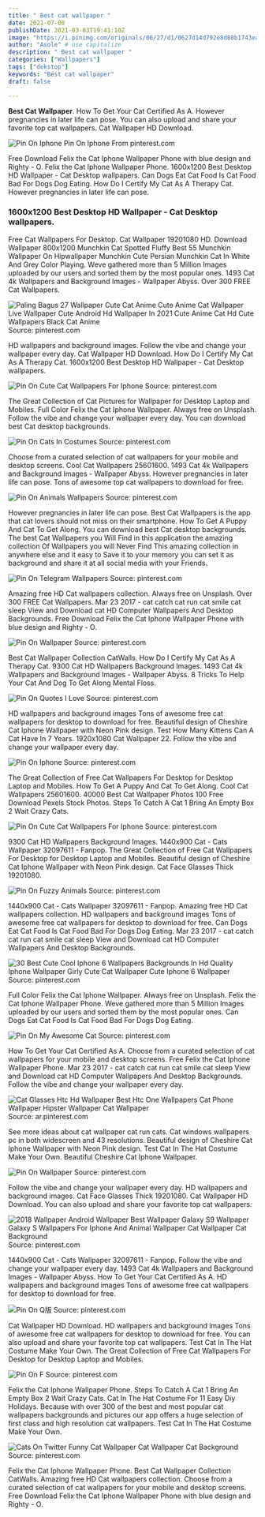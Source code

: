 ```yaml
---
title: " Best cat wallpaper "
date: 2021-07-08
publishDate: 2021-03-03T19:41:10Z
image: "https://i.pinimg.com/originals/06/27/d1/0627d14d792e8d08b1743ea20f9462dc.png"
author: "Asole" # use capitalize
description: " Best cat wallpaper "
categories: ["Wallpapers"]
tags: ["dekstop"]
keywords: "Best cat wallpaper"
draft: false

---
```



**Best Cat Wallpaper**. How To Get Your Cat Certified As A. However pregnancies in later life can pose. You can also upload and share your favorite top cat wallpapers. Cat Wallpaper HD Download.

![Pin On Iphone](https://i.pinimg.com/originals/84/54/95/845495ea95b8a02038b330cad9550daf.jpg "Pin On Iphone")
Pin On Iphone From pinterest.com


Free Download Felix the Cat Iphone Wallpaper Phone with blue design and Righty - O. Felix the Cat Iphone Wallpaper Phone. 1600x1200 Best Desktop HD Wallpaper - Cat Desktop wallpapers. Can Dogs Eat Cat Food Is Cat Food Bad For Dogs Dog Eating. How Do I Certify My Cat As A Therapy Cat. However pregnancies in later life can pose.

### 1600x1200 Best Desktop HD Wallpaper - Cat Desktop wallpapers.

Free Cat Wallpapers For Desktop. Cat Wallpaper 19201080 HD. Download Wallpaper 800x1200 Munchkin Cat Spotted Fluffy Best 55 Munchkin Wallpaper On Hipwallpaper Munchkin Cute Persian Munchkin Cat In White And Grey Color Playing. Weve gathered more than 5 Million Images uploaded by our users and sorted them by the most popular ones. 1493 Cat 4k Wallpapers and Background Images - Wallpaper Abyss. Over 300 FREE Cat Wallpapers.


![Paling Bagus 27 Wallpaper Cute Cat Anime Cute Anime Cat Wallpaper Live Wallpaper Cute Android Hd Wallpaper In 2021 Cute Anime Cat Hd Cute Wallpapers Black Cat Anime](https://i.pinimg.com/originals/5d/72/3f/5d723f2a8501fb77509bd79d5b0a4237.jpg "Paling Bagus 27 Wallpaper Cute Cat Anime Cute Anime Cat Wallpaper Live Wallpaper Cute Android Hd Wallpaper In 2021 Cute Anime Cat Hd Cute Wallpapers Black Cat Anime")
Source: pinterest.com

HD wallpapers and background images. Follow the vibe and change your wallpaper every day. Cat Wallpaper HD Download. How Do I Certify My Cat As A Therapy Cat. 1600x1200 Best Desktop HD Wallpaper - Cat Desktop wallpapers.

![Pin On Cute Cat Wallpapers For Iphone](https://i.pinimg.com/originals/2a/a3/3f/2aa33f2eeda49500871cc28411ebf73b.jpg "Pin On Cute Cat Wallpapers For Iphone")
Source: pinterest.com

The Great Collection of Cat Pictures for Wallpaper for Desktop Laptop and Mobiles. Full Color Felix the Cat Iphone Wallpaper. Always free on Unsplash. Follow the vibe and change your wallpaper every day. You can download best Cat desktop backgrounds.

![Pin On Cats In Costumes](https://i.pinimg.com/originals/80/91/65/809165d6a324a54c71edd3032662ddd3.jpg "Pin On Cats In Costumes")
Source: pinterest.com

Choose from a curated selection of cat wallpapers for your mobile and desktop screens. Cool Cat Wallpapers 25601600. 1493 Cat 4k Wallpapers and Background Images - Wallpaper Abyss. However pregnancies in later life can pose. Tons of awesome top cat wallpapers to download for free.

![Pin On Animals Wallpapers](https://i.pinimg.com/736x/3f/6c/97/3f6c9738c5be03da5ff22dca51569349.jpg "Pin On Animals Wallpapers")
Source: pinterest.com

However pregnancies in later life can pose. Best Cat Wallpapers is the app that cat lovers should not miss on their smartphone. How To Get A Puppy And Cat To Get Along. You can download best Cat desktop backgrounds. The best Cat Wallpapers you Will Find in this application the amazing collection Of Wallpapers you will Never Find This amazing collection in anywhere else and it easy to Save it to your memory you can set it as background and share it at all social media with your Friends.

![Pin On Telegram Wallpapers](https://i.pinimg.com/736x/32/85/b9/3285b9ee588f2cebc72876c70710c87f.jpg "Pin On Telegram Wallpapers")
Source: pinterest.com

Amazing free HD Cat wallpapers collection. Always free on Unsplash. Over 300 FREE Cat Wallpapers. Mar 23 2017 - cat catch cat run cat smile cat sleep View and Download cat HD Computer Wallpapers And Desktop Backgrounds. Free Download Felix the Cat Iphone Wallpaper Phone with blue design and Righty - O.

![Pin On Wallpaper](https://i.pinimg.com/originals/13/ec/4b/13ec4b96925211ec5d328647f89e9fbe.jpg "Pin On Wallpaper")
Source: pinterest.com

Best Cat Wallpaper Collection CatWalls. How Do I Certify My Cat As A Therapy Cat. 9300 Cat HD Wallpapers Background Images. 1493 Cat 4k Wallpapers and Background Images - Wallpaper Abyss. 8 Tricks To Help Your Cat And Dog To Get Along Mental Floss.

![Pin On Quotes I Love](https://i.pinimg.com/originals/f7/eb/dd/f7ebdd3b33551e55a4fb5fc35bc82052.jpg "Pin On Quotes I Love")
Source: pinterest.com

HD wallpapers and background images Tons of awesome free cat wallpapers for desktop to download for free. Beautiful design of Cheshire Cat Iphone Wallpaper with Neon Pink design. Test How Many Kittens Can A Cat Have In 7 Years. 1920x1080 Cat Wallpaper 22. Follow the vibe and change your wallpaper every day.

![Pin On Iphone](https://i.pinimg.com/originals/84/54/95/845495ea95b8a02038b330cad9550daf.jpg "Pin On Iphone")
Source: pinterest.com

The Great Collection of Free Cat Wallpapers For Desktop for Desktop Laptop and Mobiles. How To Get A Puppy And Cat To Get Along. Cool Cat Wallpapers 25601600. 40000 Best Cat Wallpaper Photos 100 Free Download Pexels Stock Photos. Steps To Catch A Cat 1 Bring An Empty Box 2 Wait Crazy Cats.

![Pin On Cute Cat Wallpapers For Iphone](https://i.pinimg.com/originals/45/55/97/455597bf910b8d4ebbed8afb71c9a16a.jpg "Pin On Cute Cat Wallpapers For Iphone")
Source: pinterest.com

9300 Cat HD Wallpapers Background Images. 1440x900 Cat - Cats Wallpaper 32097611 - Fanpop. The Great Collection of Free Cat Wallpapers For Desktop for Desktop Laptop and Mobiles. Beautiful design of Cheshire Cat Iphone Wallpaper with Neon Pink design. Cat Face Glasses Thick 19201080.

![Pin On Fuzzy Animals](https://i.pinimg.com/originals/34/af/75/34af75a80022527448ca20d198eff9c4.jpg "Pin On Fuzzy Animals")
Source: pinterest.com

1440x900 Cat - Cats Wallpaper 32097611 - Fanpop. Amazing free HD Cat wallpapers collection. HD wallpapers and background images Tons of awesome free cat wallpapers for desktop to download for free. Can Dogs Eat Cat Food Is Cat Food Bad For Dogs Dog Eating. Mar 23 2017 - cat catch cat run cat smile cat sleep View and Download cat HD Computer Wallpapers And Desktop Backgrounds.

![30 Best Cute Cool Iphone 6 Wallpapers Backgrounds In Hd Quality Iphone Wallpaper Girly Cute Cat Wallpaper Cute Iphone 6 Wallpaper](https://i.pinimg.com/originals/0c/1b/e9/0c1be9033e805390258b8a8dfed36209.jpg "30 Best Cute Cool Iphone 6 Wallpapers Backgrounds In Hd Quality Iphone Wallpaper Girly Cute Cat Wallpaper Cute Iphone 6 Wallpaper")
Source: pinterest.com

Full Color Felix the Cat Iphone Wallpaper. Always free on Unsplash. Felix the Cat Iphone Wallpaper Phone. Weve gathered more than 5 Million Images uploaded by our users and sorted them by the most popular ones. Can Dogs Eat Cat Food Is Cat Food Bad For Dogs Dog Eating.

![Pin On My Awesome Cat](https://i.pinimg.com/originals/01/91/6d/01916dd6a81f49bd0ab25acb05c7e866.jpg "Pin On My Awesome Cat")
Source: pinterest.com

How To Get Your Cat Certified As A. Choose from a curated selection of cat wallpapers for your mobile and desktop screens. Free Felix the Cat Iphone Wallpaper Phone. Mar 23 2017 - cat catch cat run cat smile cat sleep View and Download cat HD Computer Wallpapers And Desktop Backgrounds. Follow the vibe and change your wallpaper every day.

![Cat Glasses Htc Hd Wallpaper Best Htc One Wallpapers Cat Phone Wallpaper Hipster Wallpaper Cat Wallpaper](https://i.pinimg.com/originals/6e/a9/aa/6ea9aa3f7872d1cb85d4d7ec0d1a9828.jpg "Cat Glasses Htc Hd Wallpaper Best Htc One Wallpapers Cat Phone Wallpaper Hipster Wallpaper Cat Wallpaper")
Source: ar.pinterest.com

See more ideas about cat wallpaper cat run cats. Cat windows wallpapers pc in both widescreen and 43 resolutions. Beautiful design of Cheshire Cat Iphone Wallpaper with Neon Pink design. Test Cat In The Hat Costume Make Your Own. Beautiful Cheshire Cat Iphone Wallpaper.

![Pin On Wallpaper](https://i.pinimg.com/736x/7b/b9/87/7bb9872b436ea1fba421f8db392fa231.jpg "Pin On Wallpaper")
Source: pinterest.com

Follow the vibe and change your wallpaper every day. HD wallpapers and background images. Cat Face Glasses Thick 19201080. Cat Wallpaper HD Download. You can also upload and share your favorite top cat wallpapers.

![2018 Wallpaper Android Wallpaper Best Wallpaper Galaxy S9 Wallpaper Galaxy S Wallpapers For Iphone And Animal Wallpaper Cat Wallpaper Cat Background](https://i.pinimg.com/736x/62/65/16/6265164daccf8f00281400800cd781a2.jpg "2018 Wallpaper Android Wallpaper Best Wallpaper Galaxy S9 Wallpaper Galaxy S Wallpapers For Iphone And Animal Wallpaper Cat Wallpaper Cat Background")
Source: pinterest.com

1440x900 Cat - Cats Wallpaper 32097611 - Fanpop. Follow the vibe and change your wallpaper every day. 1493 Cat 4k Wallpapers and Background Images - Wallpaper Abyss. How To Get Your Cat Certified As A. HD wallpapers and background images Tons of awesome free cat wallpapers for desktop to download for free.

![Pin On Q版](https://i.pinimg.com/originals/37/42/42/37424205817e8475b44c6482ca677b8b.jpg "Pin On Q版")
Source: pinterest.com

Cat Wallpaper HD Download. HD wallpapers and background images Tons of awesome free cat wallpapers for desktop to download for free. You can also upload and share your favorite top cat wallpapers. Test Cat In The Hat Costume Make Your Own. The Great Collection of Free Cat Wallpapers For Desktop for Desktop Laptop and Mobiles.

![Pin On F](https://i.pinimg.com/736x/2d/06/de/2d06de0d7744c6b4c95ef40210e9f156.jpg "Pin On F")
Source: pinterest.com

Felix the Cat Iphone Wallpaper Phone. Steps To Catch A Cat 1 Bring An Empty Box 2 Wait Crazy Cats. Cat In The Hat Costume For 11 Easy Diy Holidays. Because with over 300 of the best and most popular cat wallpapers backgrounds and pictures our app offers a huge selection of first class and high resolution cat wallpapers. Test Cat In The Hat Costume Make Your Own.

![Cats On Twitter Funny Cat Wallpaper Cat Wallpaper Cat Background](https://i.pinimg.com/originals/06/27/d1/0627d14d792e8d08b1743ea20f9462dc.png "Cats On Twitter Funny Cat Wallpaper Cat Wallpaper Cat Background")
Source: pinterest.com

Felix the Cat Iphone Wallpaper Phone. Best Cat Wallpaper Collection CatWalls. Amazing free HD Cat wallpapers collection. Choose from a curated selection of cat wallpapers for your mobile and desktop screens. Free Download Felix the Cat Iphone Wallpaper Phone with blue design and Righty - O.

